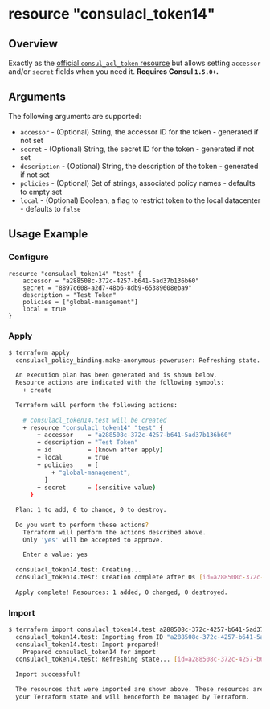 # resource "consulacl_token14"

## Overview
Exactly as the [official `consul_acl_token` resource](https://www.terraform.io/docs/providers/consul/r/acl_token.html)
but allows setting `accessor` and/or `secret` fields when you need it. **Requires Consul `1.5.0+`.**

## Arguments

The following arguments are supported:

* `accessor` - (Optional) String, the accessor ID for the token - generated if not set
* `secret` - (Optional) String, the secret ID for the token - generated if not set
* `description` - (Optional) String, the description of the token - generated if not set
* `policies` - (Optional) Set of strings, associated policy names - defaults to empty set
* `local` - (Optional) Boolean, a flag to restrict token to the local datacenter - defaults to `false` 

## Usage Example

### Configure

```hcl
resource "consulacl_token14" "test" {
    accessor = "a288508c-372c-4257-b641-5ad37b136b60"
    secret = "8897c608-a2d7-48b6-8db9-65389608eba9"
    description = "Test Token"
    policies = ["global-management"]
    local = true
}
```

### Apply

```bash
$ terraform apply
  consulacl_policy_binding.make-anonymous-poweruser: Refreshing state... [id=33b322809e70be3e888aa9925bd0e98a12455d63b3d40d48dfd73799245d0a9f]
  
  An execution plan has been generated and is shown below.
  Resource actions are indicated with the following symbols:
    + create
  
  Terraform will perform the following actions:
  
    # consulacl_token14.test will be created
    + resource "consulacl_token14" "test" {
        + accessor    = "a288508c-372c-4257-b641-5ad37b136b60"
        + description = "Test Token"
        + id          = (known after apply)
        + local       = true
        + policies    = [
            + "global-management",
          ]
        + secret      = (sensitive value)
      }
  
  Plan: 1 to add, 0 to change, 0 to destroy.
  
  Do you want to perform these actions?
    Terraform will perform the actions described above.
    Only 'yes' will be accepted to approve.
  
    Enter a value: yes
  
  consulacl_token14.test: Creating...
  consulacl_token14.test: Creation complete after 0s [id=a288508c-372c-4257-b641-5ad37b136b60]
  
  Apply complete! Resources: 1 added, 0 changed, 0 destroyed.

```

### Import

```bash
$ terraform import consulacl_token14.test a288508c-372c-4257-b641-5ad37b136b60
  consulacl_token14.test: Importing from ID "a288508c-372c-4257-b641-5ad37b136b60"...
  consulacl_token14.test: Import prepared!
    Prepared consulacl_token14 for import
  consulacl_token14.test: Refreshing state... [id=a288508c-372c-4257-b641-5ad37b136b60]
  
  Import successful!
  
  The resources that were imported are shown above. These resources are now in
  your Terraform state and will henceforth be managed by Terraform.
```
